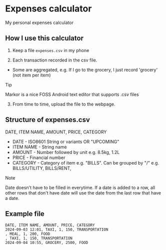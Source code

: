 # Expenses calculator

My personal expenses calculator

## How I use this calculator

1. Keep a file `expenses.csv` in my phone

2. Each transaction recorded in the csv file. 
- Some are aggregated, e.g. If I go to the grocery, I just record 'grocery' (not item per item)
> [!TIP]
> Markor is a nice FOSS Android text editor that supports .csv files

3. From time to time, upload the file to the webpage.

## Structure of expenses.csv

DATE, ITEM NAME, AMOUNT, PRICE, CATEGORY

- DATE - ISO8601 String or variants OR "UPCOMING"
- ITEM NAME - String name
- AMOUNT - Number followed by unit e.g. 8.5kg, 1.2L
- PRICE - Financial number
- CATEGORY - Category of item e.g. "BILLS". Can be grouped by "/" e.g. BILLS/UTILITY, BILLS/RENT,

> [!NOTE]  
> Date doesn't have to be filled in everytime. If a date is added to a row, all other rows that don't have date will use the date from the last row that have a date.


## Example file

```csv
DATE, ITEM NAME, AMOUNT, PRICE, CATEGORY
2024-09-03 12:01, TAXI, 1, 150, TRANSPORTATION
, MEAL, 1, 200, FOOD
, TAXI, 1, 150, TRANSPORTATION
2024-09-04 10:55, GROCERY, 2500, FOOD
```
